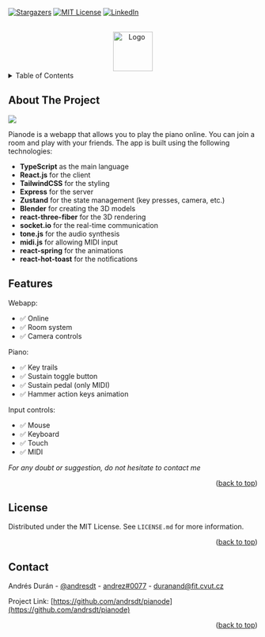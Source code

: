 <a name="readme-top"></a>

[![Stargazers][stars-shield]][stars-url]
[![MIT License][license-shield]][license-url]
[![LinkedIn][linkedin-shield]][linkedin-url]

<!-- PROJECT LOGO -->
<br />
<div align="center">
  <a href="https://github.com/andrsdt/pianode">
    <img src="https://i.imgur.com/CMHuwCl.png" alt="Logo" width="" height="80">
  </a>

</div>

<!-- TABLE OF CONTENTS -->
<details>
  <summary>Table of Contents</summary>
  <ol>
    <li>
      <a href="#about-the-project">About The Project</a>
    </li>
    <li>
      <a href="#features">Features</a>
    </li>
    <li><a href="#license">License</a></li>
    <li><a href="#contact">Contact</a></li>
  </ol>
</details>

<!-- ABOUT THE PROJECT -->

## About The Project

![](https://i.imgur.com/yoxYVcv.gif)

Pianode is a webapp that allows you to play the piano online. You can join a room and play with your friends. The app is built using the following technologies:

- **TypeScript** as the main language
- **React.js** for the client
- **TailwindCSS** for the styling
- **Express** for the server
- **Zustand** for the state management (key presses, camera, etc.)
- **Blender** for creating the 3D models
- **react-three-fiber** for the 3D rendering
- **socket.io** for the real-time communication
- **tone.js** for the audio synthesis
- **midi.js** for allowing MIDI input
- **react-spring** for the animations
- **react-hot-toast** for the notifications

<!-- FEATURES -->

## Features

Webapp:

- ✅ Online
- ✅ Room system
- ✅ Camera controls

Piano:

- ✅ Key trails
- ✅ Sustain toggle button
- ✅ Sustain pedal (only MIDI)
- ✅ Hammer action keys animation

Input controls:

- ✅ Mouse
- ✅ Keyboard
- ✅ Touch
- ✅ MIDI

_For any doubt or suggestion, do not hesitate to contact me_

<p align="right">(<a href="#readme-top">back to top</a>)</p>

<!-- LICENSE -->

## License

Distributed under the MIT License. See `LICENSE.md` for more information.

<p align="right">(<a href="#readme-top">back to top</a>)</p>

<!-- CONTACT -->

## Contact

Andrés Durán - [@andresdt](https://twitter.com/andresdt) - [andrez#0077](https://discord.com) - duranand@fit.cvut.cz

Project Link: [https://github.com/andrsdt/pianode](https://github.com/andrsdt/pianode)

<p align="right">(<a href="#readme-top">back to top</a>)</p>

<!-- MARKDOWN LINKS & IMAGES -->
<!-- https://www.markdownguide.org/basic-syntax/#reference-style-links -->

[stars-shield]: https://img.shields.io/github/stars/othneildrew/Best-README-Template.svg?style=for-the-badge
[stars-url]: https://github.com/andrsdt/ccgists/stargazers
[license-shield]: https://img.shields.io/github/license/othneildrew/Best-README-Template.svg?style=for-the-badge
[license-url]: https://github.com/andrsdt/ccgists/blob/master/LICENSE.txt
[linkedin-shield]: https://img.shields.io/badge/-LinkedIn-black.svg?style=for-the-badge&logo=linkedin&colorB=555
[linkedin-url]: https://linkedin.com/in/andrsdt
